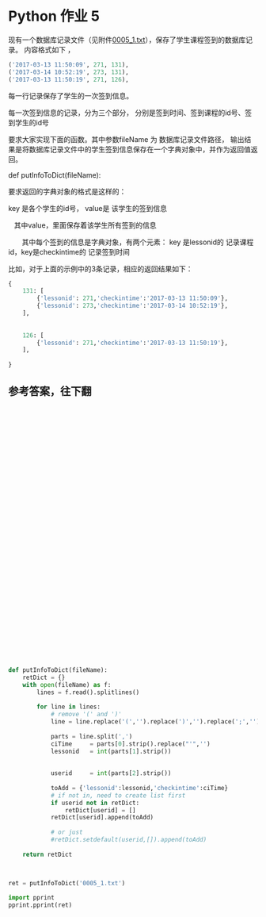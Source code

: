 # Python 作业 5



现有一个数据库记录文件（见附件[0005_1.txt](https://raw.githubusercontent.com/jcyrss/songqin-testdev/master/python/task/attachs/0005_1.txt)），保存了学生课程签到的数据库记录。 内容格式如下 ，



```python
('2017-03-13 11:50:09', 271, 131),
('2017-03-14 10:52:19', 273, 131),
('2017-03-13 11:50:19', 271, 126),
```

每一行记录保存了学生的一次签到信息。

每一次签到信息的记录，分为三个部分， 分别是签到时间、签到课程的id号、签到学生的id号

要求大家实现下面的函数。其中参数fileName 为 数据库记录文件路径， 输出结果是将数据库记录文件中的学生签到信息保存在一个字典对象中，并作为返回值返回。



def putInfoToDict(fileName):


要求返回的字典对象的格式是这样的：

key 是各个学生的id号， value是 该学生的签到信息

    其中value，里面保存着该学生所有签到的信息 
    
        其中每个签到的信息是字典对象，有两个元素： key 是lessonid的 记录课程id，key是checkintime的 记录签到时间

比如，对于上面的示例中的3条记录，相应的返回结果如下：

```python
{
    131: [
        {'lessonid': 271,'checkintime':'2017-03-13 11:50:09'},
        {'lessonid': 273,'checkintime':'2017-03-14 10:52:19'},
    ],
    
    
    126: [
        {'lessonid': 271,'checkintime':'2017-03-13 11:50:19'},
    ],
    
}


```





## 参考答案，往下翻
<br><br><br><br><br><br><br><br><br><br><br><br><br><br><br><br><br><br><br><br><br><br><br><br><br><br><br><br><br><br>

```python
def putInfoToDict(fileName):
    retDict = {}
    with open(fileName) as f:
        lines = f.read().splitlines()
        
        for line in lines:
            # remove '(' and ')'
            line = line.replace('(','').replace(')','').replace(';','').strip()
            
            parts = line.split(',')
            ciTime     = parts[0].strip().replace("'",'')
            lessonid   = int(parts[1].strip())
            
            
            userid     = int(parts[2].strip())
            
            toAdd = {'lessonid':lessonid,'checkintime':ciTime}
            # if not in, need to create list first
            if userid not in retDict:
                retDict[userid] = []            
            retDict[userid].append(toAdd)
    
            # or just 
            #retDict.setdefault(userid,[]).append(toAdd)
    
    return retDict
    

    
ret = putInfoToDict('0005_1.txt')

import pprint
pprint.pprint(ret)
```

